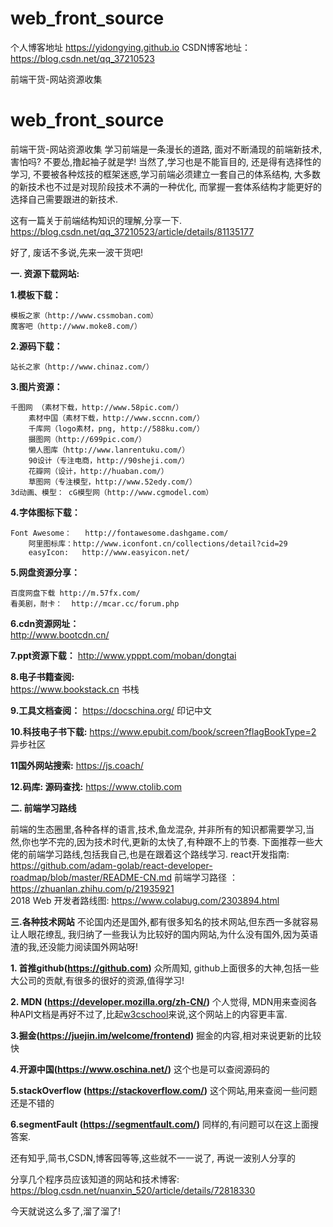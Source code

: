 # web_front_source
个人博客地址 https://yidongying.github.io
CSDN博客地址： https://blog.csdn.net/qq_37210523


前端干货-网站资源收集
# web_front_source
前端干货-网站资源收集
学习前端是一条漫长的道路, 面对不断涌现的前端新技术, 害怕吗? 不要怂,撸起袖子就是学! 当然了,学习也是不能盲目的, 还是得有选择性的学习,
不要被各种炫技的框架迷惑,学习前端必须建立一套自己的体系结构, 大多数的新技术也不过是对现阶段技术不满的一种优化, 而掌握一套体系结构才能更好的选择自己需要跟进的新技术.

这有一篇关于前端结构知识的理解,分享一下. https://blog.csdn.net/qq_37210523/article/details/81135177

好了, 废话不多说,先来一波干货吧!

**一. 资源下载网站:**

**1.模板下载：**

 	模板之家（http://www.cssmoban.com）
	魔客吧（http://www.moke8.com/）

**2.源码下载：**

	站长之家（http://www.chinaz.com/）

**3.图片资源：**

	千图网 （素材下载，http://www.58pic.com/）
        素材中国（素材下载，http://www.sccnn.com/）
        千库网（logo素材，png, http://588ku.com/）
        摄图网（http://699pic.com/）
        懒人图库（http://www.lanrentuku.com/）
        90设计（专注电商，http://90sheji.com/）
        花瓣网（设计，http://huaban.com/）
        草图网（专注模型，http://www.52edy.com/）
	3d动画、模型： cG模型网（http://www.cgmodel.com）

**4.字体图标下载：**

	Font Awesome：   http://fontawesome.dashgame.com/
        阿里图标库：http://www.iconfont.cn/collections/detail?cid=29
        easyIcon:   http://www.easyicon.net/


**5.网盘资源分享：**

	百度网盘下载 http://m.57fx.com/
	看美剧，耐卡：  http://mcar.cc/forum.php


**6.cdn资源网址：**  
 	http://www.bootcdn.cn/


**7.ppt资源下载：**
	http://www.ypppt.com/moban/dongtai


**8.电子书籍查阅:**   
	https://www.bookstack.cn  书栈

**9.工具文档查阅：** 
	https://docschina.org/  印记中文

**10.科技电子书下载:** 
 	 https://www.epubit.com/book/screen?flagBookType=2    异步社区

**11国外网站搜索:** 
	https://js.coach/
   
 **12.码库: 源码查找:** 
	 https://www.ctolib.com

**二. 前端学习路线**

前端的生态圈里,各种各样的语言,技术,鱼龙混杂, 并非所有的知识都需要学习,当然,你也学不完的,因为技术时代,更新的太快了,有种跟不上的节奏. 下面推荐一些大佬的前端学习路线,包括我自己,也是在跟着这个路线学习.
	react开发指南: https://github.com/adam-golab/react-developer-roadmap/blob/master/README-CN.md
	前端学习路径 ：https://zhuanlan.zhihu.com/p/21935921  
	2018 Web 开发者路线图:   https://www.colabug.com/2303894.html 

**三.各种技术网站**
不论国内还是国外,都有很多知名的技术网站,但东西一多就容易让人眼花缭乱, 我归纳了一些我认为比较好的国内网站,为什么没有国外,因为英语渣的我,还没能力阅读国外网站呀!

**1. 首推github(https://github.com)**
	众所周知, github上面很多的大神,包括一些大公司的贡献,有很多的很好的资源,值得学习!

**2. MDN (https://developer.mozilla.org/zh-CN/)** 
	个人觉得, MDN用来查阅各种API文档是再好不过了,比起[w3cschool](https://www.w3cschool.cn/position/webgcs.html)来说,这个网站上的内容更丰富.

**3.掘金(https://juejin.im/welcome/frontend)**
	掘金的内容,相对来说更新的比较快
	
**4.开源中国(https://www.oschina.net/)**
	这个也是可以查阅源码的
	
**5.stackOverflow  (https://stackoverflow.com/)**
	这个网站,用来查阅一些问题还是不错的
	
**6.segmentFault  (https://segmentfault.com/)**
	同样的,有问题可以在这上面搜答案.
	
还有知乎,简书,CSDN,博客园等等,这些就不一一说了, 再说一波别人分享的

分享几个程序员应该知道的网站和技术博客:
https://blog.csdn.net/nuanxin_520/article/details/72818330    


今天就说这么多了,溜了溜了! 
